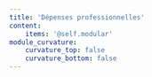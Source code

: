 ```yaml
---
title: 'Dépenses professionnelles'
content:
    items: '@self.modular'
module_curvature:
    curvature_top: false
    curvature_bottom: false
---
```


